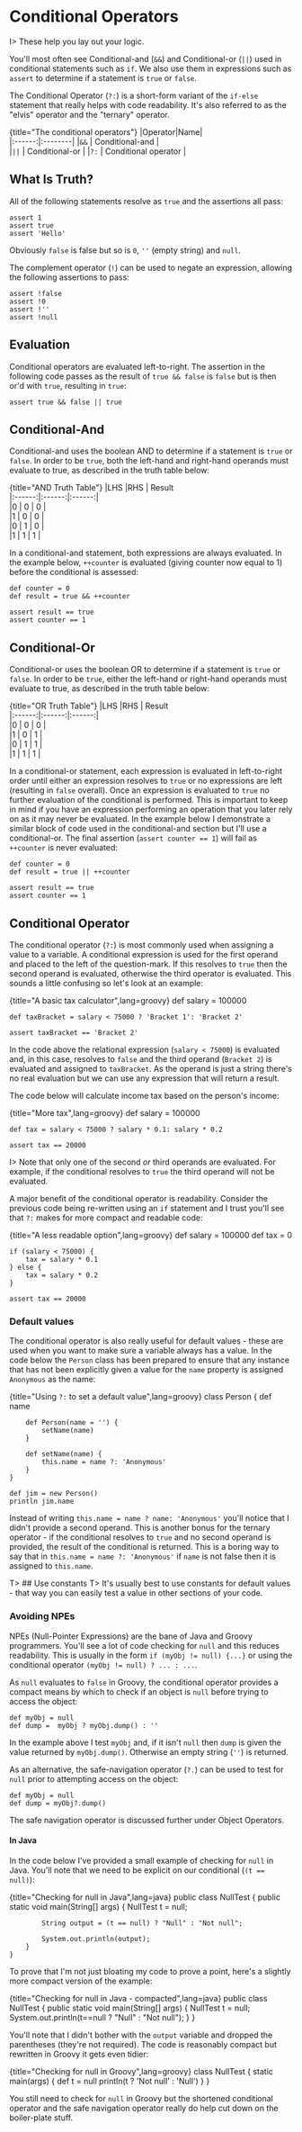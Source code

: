 # Conditional Operators

I> These help you lay out your logic.

You'll most often see Conditional-and (`&&`) and Conditional-or (`||`) used in conditional statements such as `if`. We also use them in expressions such as `assert` to determine if a statement is `true` or `false`.

The Conditional Operator (`?:`) is a short-form variant of the `if-else` statement that really helps with code readability. It's also referred to as the "elvis" operator and the "ternary" operator.

{title="The conditional operators"}
|Operator|Name|   
|:------:|:--------|
|`&&`	|  Conditional-and	|  
|`||`	|  Conditional-or	| 
|`?:`	|  Conditional operator	|  

## What Is Truth?

All of the following statements resolve as `true` and the assertions all pass:


	assert 1
	assert true
	assert 'Hello'


Obviously `false` is false but so is `0`, `''` (empty string) and `null`. 

The complement operator (`!`) can be used to negate an expression, allowing the following assertions to pass:


	assert !false
	assert !0
	assert !''
	assert !null


## Evaluation

Conditional operators are evaluated left-to-right. The assertion in the following code passes as the result of `true && false` is `false` but is then or'd with `true`, resulting in `true`:


	assert true && false || true


## Conditional-And
Conditional-and uses the boolean AND to determine if a statement is `true` or `false`. In order to be `true`, both the left-hand and right-hand operands must evaluate to true, as described in the truth table below:

{title="AND Truth Table"}
|LHS  |RHS | Result  
|:------:|:------:|:------:|  
|0	| 0	| 0	|  
|1	| 0	| 0	|  
|0	| 1	| 0	|  
|1	| 1	| 1	|

In a conditional-and statement, both expressions are always evaluated. In the example below, `++counter` is evaluated (giving counter now equal to 1) before the conditional is assessed:


	def counter = 0
	def result = true && ++counter
	
	assert result == true
	assert counter == 1


## Conditional-Or
Conditional-or uses the boolean OR to determine if a statement is `true` or `false`. In order to be `true`, either the left-hand or right-hand operands must evaluate to true, as described in the truth table below:

{title="OR Truth Table"}
|LHS  |RHS | Result  
|:------:|:------:|:------:|  
|0	| 0	| 0	|  
|1	| 0	| 1	|  
|0	| 1	| 1	|  
|1	| 1	| 1	| 

In a conditional-or statement, each expression is evaluated in left-to-right order until either an expression resolves to `true` or no expressions are left (resulting in `false` overall). Once an expression is evaluated to `true` no further evaluation of the conditional is performed. This is important to keep in mind if you have an expression performing an operation that you later rely on as it may never be evaluated. In the example below I demonstrate a similar block of code used in the conditional-and section but I'll use a conditional-or. The final assertion (`assert counter == 1`) will fail as `++counter` is never evaluated:


	def counter = 0
	def result = true || ++counter
	
	assert result == true
	assert counter == 1


## Conditional Operator

The conditional operator (`?:`) is most commonly used when assigning a value to a variable. A conditional expression is used for the first operand and placed to the left of the question-mark. If this resolves to `true` then the second operand is evaluated, otherwise the third operator is evaluated. This sounds a little confusing so let's look at an example:

{title="A basic tax calculator",lang=groovy}
	def salary = 100000
	
	def taxBracket = salary < 75000 ? 'Bracket 1': 'Bracket 2'
	
	assert taxBracket == 'Bracket 2'


In the code above the relational expression (`salary < 75000`) is evaluated and, in this case, resolves to `false` and the third operand (`Bracket 2`) is evaluated and assigned to `taxBracket`. As the operand is just a string there's no real evaluation but we can use any expression that will return a result. 

The code below will calculate income tax based on the person's income:

{title="More tax",lang=groovy}
	def salary = 100000
	
	def tax = salary < 75000 ? salary * 0.1: salary * 0.2
	
	assert tax == 20000


I> Note that only one of the second _or_ third operands are evaluated. For example, if the conditional resolves to `true` the third operand will not be evaluated.

A major benefit of the conditional operator is readability. Consider the previous code being re-written using an `if` statement and I trust you'll see that `?:` makes for more compact and readable code:

{title="A less readable option",lang=groovy}
	def salary = 100000
	def tax = 0
	
	if (salary < 75000) { 
	    tax = salary * 0.1
	} else {
	    tax = salary * 0.2
	}
	
	assert tax == 20000


### Default values

The conditional operator is also really useful for default values - these are used when you want to make sure a variable always has a value. In the code below the `Person` class has been prepared to ensure that any instance that has not been explicitly given a value for the `name` property is assigned `Anonymous` as the name:

{title="Using `?:` to set a default value",lang=groovy}
	class Person {
	    def name
	    
	    def Person(name = '') {
	        setName(name)
	    }
	    
	    def setName(name) {
	        this.name = name ?: 'Anonymous'
	    }
	}
	
	def jim = new Person()
	println jim.name


Instead of writing `this.name = name ? name: 'Anonymous'` you'll notice that I didn't provide a second operand. This is another bonus for the ternary operator - if the conditional resolves to `true` and no second operand is provided, the result of the conditional is returned. This is a boring way to say that in `this.name = name ?: 'Anonymous'` if `name` is not false then it is assigned to `this.name`.

T> ## Use constants
T> It's usually best to use constants for default values - that way you can easily test a value in other sections of your code.

### Avoiding NPEs
NPEs (Null-Pointer Expressions) are the bane of Java and Groovy programmers. You'll see a lot of code checking for `null` and this reduces readability. This is usually in the form `if (myObj != null) {...}` or using the conditional operator `(myObj != null) ? ... : ...`.

As `null` evaluates to `false` in Groovy, the conditional operator provides a compact means by which to check if an object is `null` before trying to access the object:


	def myObj = null
	def dump =  myObj ? myObj.dump() : ''


In the example above I test `myObj` and, if it isn't `null` then `dump` is given the value returned by `myObj.dump()`. Otherwise an empty string (`''`) is returned.

As an alternative, the safe-navigation operator (`?.`) can be used to test for `null` prior to attempting access on the object:


	def myObj = null
	def dump = myObj?.dump()


The safe navigation operator is discussed further under Object Operators.

#### In Java
In the code below I've provided a small example of checking for `null` in Java. You'll note that we need to be explicit on our conditional (`(t == null)`):

{title="Checking for null in Java",lang=java}
	public class NullTest {
	    public static void main(String[] args) {
	        NullTest t = null;
	
	        String output = (t == null) ? "Null" : "Not null";
	        
	        System.out.println(output);
	    }
	}


To prove that I'm not just bloating my code to prove a point, here's a slightly more compact version of the example:

{title="Checking for null in Java - compacted",lang=java}
	public class NullTest {
	    public static void main(String[] args) {
	        NullTest t = null;
	        System.out.println(t==null ? "Null" : "Not null");
	    }
	}


You'll note that I didn't bother with the `output` variable and dropped the parentheses (they're not required). The code is reasonably compact but rewritten in Groovy it gets even tidier:

{title="Checking for null in Groovy",lang=groovy}
	class NullTest {
	    static main(args) {
	        def t = null
	        println(t ? 'Not null' : 'Null')
	    }
	}


You still need to check for `null` in Groovy but the shortened conditional operator and the safe navigation operator really do help cut down on the boiler-plate stuff.
     

